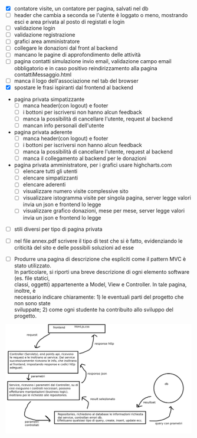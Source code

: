 - [x] contatore visite, un contatore per pagina, salvati nel db
- [ ] header che cambia a seconda se l'utente è loggato o meno, mostrando esci e area privata al posto di registati e login
- [ ] validazione login
- [ ] validazione registrazione
- [ ] grafici area amministratore
- [ ] collegare le donazioni dal front al backend
- [ ] mancano le pagine di approfondimento delle attività
- [ ] pagina contatti simulazione invio email, validazione campo email obbligatorio e in caso positivo reindirizzamento alla pagina contattiMessaggio.html
- [ ] manca il logo dell'associazione nel tab del browser
- [x] spostare le frasi ispiranti dal frontend al backend
- pagina privata simpatizzante
    - [ ] manca header(con logout) e footer
    - [ ] i bottoni per iscriversi non hanno alcun feedback
    - [ ] manca la possibilità di cancellare l'utente, request al backend
    - [ ] mancan info personali dell'utente
- pagina privata aderente
    - [ ] manca header(con logout) e footer
    - [ ] i bottoni per iscriversi non hanno alcun feedback
    - [ ] manca la possibilità di cancellare l'utente, request al backend
    - [ ] manca il collegamento al backend per le donazioni
- pagina privata amministratore, per i grafici usare highcharts.com
    - [ ] elencare tutti gli utenti
    - [ ] elencare simpatizzanti
    - [ ] elencare aderenti
    - [ ] visualizzare numero visite complessive sito
    - [ ] visualizzare istogramma visite per singola pagina, server legge valori invia un json e frontend lo legge
    - [ ] visualizzare grafico donazioni, mese per mese,  server legge valori invia un json e frontend lo legge
- [ ] stili diversi per tipo di pagina privata
- [ ] nel file annex.pdf scrivere il tipo di test che si è fatto, evidenziando le criticità del sito e delle possibili soluzioni ad esse
- [ ] Produrre una pagina di descrizione che espliciti come il pattern MVC è stato utilizzato.  
  In particolare, si riporti una breve descrizione di ogni elemento software (es. file statici,  
  classi, oggetti) appartenente a Model, View e Controller. In tale pagina, inoltre, è  
  necessario indicare chiaramente: 1) le eventuali parti del progetto che non sono state  
  sviluppate; 2) come ogni studente ha contribuito allo sviluppo del progetto.



![schema mvc](https://github.com/Manuelueluel/TUM4WORLD/blob/main/schema%20mvc.png)



